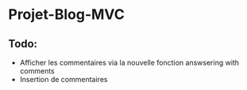 # Projet-Blog-MVC

## Todo:
- Afficher les commentaires via la nouvelle fonction answsering with comments
- Insertion de commentaires
